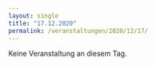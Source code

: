 ```yaml
---
layout: single
title: "17.12.2020"
permalink: /veranstaltungen/2020/12/17/
---
```


Keine Veranstaltung an diesem Tag.
